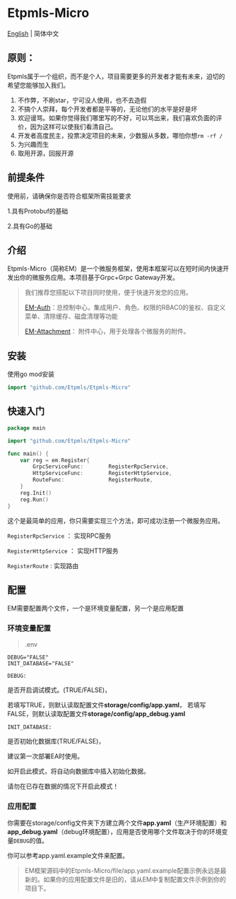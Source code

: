 # Etpmls-Micro

[English](./README.md) | 简体中文

## 原则：
Etpmls属于一个组织，而不是个人，项目需要更多的开发者才能有未来，迫切的希望您能够加入我们。

1. 不作弊，不刷star，宁可没人使用，也不去造假
2. 不搞个人崇拜，每个开发者都是平等的，无论他们的水平是好是坏
3. 欢迎谩骂。如果你觉得我们哪里写的不好，可以骂出来，我们喜欢负面的评价，因为这样可以使我们看清自己。
4. 开发者高度民主，投票决定项目的未来，少数服从多数，哪怕你想`rm -rf /`
5. 为兴趣而生
6. 取用开源，回报开源

## 前提条件

使用前，请确保你是否符合框架所需技能要求

1.具有Protobuf的基础

2.具有Go的基础

## 介绍
Etpmls-Micro（简称EM）是一个微服务框架，使用本框架可以在短时间内快速开发出你的微服务应用。本项目基于Grpc+Grpc Gateway开发。

>我们推荐您搭配以下项目同时使用，便于快速开发您的应用。
>
>[EM-Auth](https://github.com/Etpmls/EM-Auth)：总控制中心，集成用户、角色、权限的RBAC0的鉴权、自定义菜单、清除缓存、磁盘清理等功能
>
>[EM-Attachment](https://github.com/Etpmls/EM-Attachment)： 附件中心，用于处理各个微服务的附件。

## 安装
使用go mod安装
```go
import "github.com/Etpmls/Etpmls-Micro"
```

## 快速入门

```go
package main

import "github.com/Etpmls/Etpmls-Micro"

func main() {
	var reg = em.Register{
		GrpcServiceFunc:    	RegisterRpcService,
		HttpServiceFunc:    	RegisterHttpService,
		RouteFunc:          	RegisterRoute,
	}
    reg.Init()
	reg.Run()
}
```
这个是最简单的应用，你只需要实现三个方法，即可成功注册一个微服务应用。

`RegisterRpcService` ： 实现RPC服务

`RegisterHttpService` ： 实现HTTP服务

`RegisterRoute` : 实现路由

## 配置

EM需要配置两个文件，一个是环境变量配置，另一个是应用配置

### 环境变量配置

> .env

```
DEBUG="FALSE"
INIT_DATABASE="FALSE"
```

`DEBUG:`

是否开启调试模式。(TRUE/FALSE)，

若填写TRUE，则默认读取配置文件**storage/config/app.yaml**， 若填写FALSE，则默认读取配置文件**storage/config/app_debug.yaml**

`INIT_DATABASE:`

是否初始化数据库(TRUE/FALSE)，

建议第一次部署EA时使用。

如开启此模式，将自动向数据库中插入初始化数据。

请勿在已存在数据的情况下开启此模式！

### 应用配置

你需要在storage/config文件夹下方建立两个文件**app.yaml**（生产环境配置）和**app_debug.yaml**（debug环境配置），应用是否使用哪个文件取决于你的环境变量`DEBUG`的值。

你可以参考app.yaml.example文件来配置。

> EM框架源码中的Etpmls-Micro/file/app.yaml.example配置示例永远是最新的。如果你的应用配置文件是旧的，请从EM中复制配置文件示例到你的项目下。